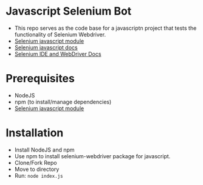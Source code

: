 # Javascript Selenium Bot
* This repo serves as the code base for a javascriptn project that tests the functionality of Selenium Webdriver.
* [Selenium javascript module](https://github.com/SeleniumHQ/selenium/tree/master/javascript/node/selenium-webdriver)
* [Selenium javascript docs](https://seleniumhq.github.io/selenium/docs/api/javascript/module/selenium-webdriver/)
* [Selenium IDE and WebDriver Docs](https://www.seleniumhq.org/docs/)

# Prerequisites
* NodeJS
* npm (to install/manage dependencies)
* [Selenium javascript module](https://github.com/SeleniumHQ/selenium/tree/master/javascript/node/selenium-webdriver)

# Installation
* Install NodeJS and npm
* Use npm to install selenium-webdriver package for javascript.
* Clone/Fork Repo
* Move to directory
* Run: ```node index.js```
